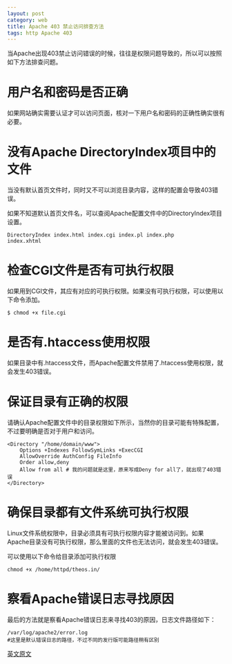 ```yaml
---
layout: post
category: web
title: Apache 403 禁止访问排查方法
tags: http Apache 403
---
```


当Apache出现403禁止访问错误的时候，往往是权限问题导致的，所以可以按照如下方法排查问题。

#  用户名和密码是否正确

如果网站确实需要认证才可以访问页面，核对一下用户名和密码的正确性确实很有必要。

#  没有Apache DirectoryIndex项目中的文件

当没有默认首页文件时，同时又不可以浏览目录内容，这样的配置会导致403错误。

如果不知道默认首页文件名，可以查阅Apache配置文件中的DirectoryIndex项目设置。

<code>DirectoryIndex index.html index.cgi index.pl index.php index.xhtml</code>

#  检查CGI文件是否有可执行权限

如果用到CGI文件，其应有对应的可执行权限。如果没有可执行权限，可以使用以下命令添加。

<code>$ chmod +x file.cgi</code>

#  是否有.htaccess使用权限

如果目录中有.htaccess文件，而Apache配置文件禁用了.htaccess使用权限，就会发生403错误。

#  保证目录有正确的权限

请确认Apache配置文件中的目录权限如下所示，当然你的目录可能有特殊配置，不过要明确是否对于用户和访问。

    <Directory "/home/domain/www">
        Options +Indexes FollowSymLinks +ExecCGI
        AllowOverride AuthConfig FileInfo
        Order allow,deny
        Allow from all # 我的问题就是这里，原来写成Deny for all了，就出现了403错误
    </Directory>

#  确保目录都有文件系统可执行权限

Linux文件系统权限中，目录必须具有可执行权限内容才能被访问到。如果Apache目录没有可执行权限，那么里面的文件也无法访问，就会发生403错误。

可以使用以下命令给目录添加可执行权限

<code>chmod +x /home/httpd/theos.in/</code>

#  察看Apache错误日志寻找原因

最后的方法就是察看Apache错误日志来寻找403的原因，日志文件路径如下：

<code>/var/log/apache2/error.log #这里是默认错误日志的路径，不过不同的发行版可能路径稍有区别</code>

<a href="http://www.cyberciti.biz/faq/apache-403-forbidden-error-and-solution/" target="_blank">英文原文</a>
